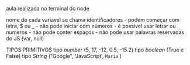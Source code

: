 aula realizada no terminal do node

nome de cada variavel se chama identificadores
    - podem começar com letra, $ ou _
    - não pode iniciar com números
    - é possivel usar letrar ou numeros
    - não pode conter espaços
    - não pode usar palavras reservadas do JS (var, null)

TIPOS PRIMITIVOS
tipo *number* (5, 17, -12, 0.5, -15.2)
tipo *boolean* (True e False)
tipo *String* ("Google", 'JavaScript', `Maria` )